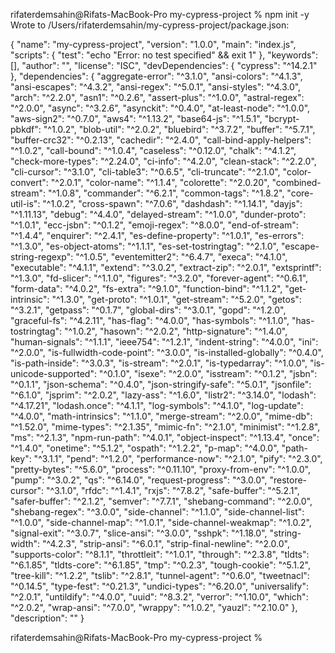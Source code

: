 rifaterdemsahin@Rifats-MacBook-Pro my-cypress-project % npm init -y
Wrote to /Users/rifaterdemsahin/my-cypress-project/package.json:

{
  "name": "my-cypress-project",
  "version": "1.0.0",
  "main": "index.js",
  "scripts": {
    "test": "echo \"Error: no test specified\" && exit 1"
  },
  "keywords": [],
  "author": "",
  "license": "ISC",
  "devDependencies": {
    "cypress": "^14.2.1"
  },
  "dependencies": {
    "aggregate-error": "^3.1.0",
    "ansi-colors": "^4.1.3",
    "ansi-escapes": "^4.3.2",
    "ansi-regex": "^5.0.1",
    "ansi-styles": "^4.3.0",
    "arch": "^2.2.0",
    "asn1": "^0.2.6",
    "assert-plus": "^1.0.0",
    "astral-regex": "^2.0.0",
    "async": "^3.2.6",
    "asynckit": "^0.4.0",
    "at-least-node": "^1.0.0",
    "aws-sign2": "^0.7.0",
    "aws4": "^1.13.2",
    "base64-js": "^1.5.1",
    "bcrypt-pbkdf": "^1.0.2",
    "blob-util": "^2.0.2",
    "bluebird": "^3.7.2",
    "buffer": "^5.7.1",
    "buffer-crc32": "^0.2.13",
    "cachedir": "^2.4.0",
    "call-bind-apply-helpers": "^1.0.2",
    "call-bound": "^1.0.4",
    "caseless": "^0.12.0",
    "chalk": "^4.1.2",
    "check-more-types": "^2.24.0",
    "ci-info": "^4.2.0",
    "clean-stack": "^2.2.0",
    "cli-cursor": "^3.1.0",
    "cli-table3": "^0.6.5",
    "cli-truncate": "^2.1.0",
    "color-convert": "^2.0.1",
    "color-name": "^1.1.4",
    "colorette": "^2.0.20",
    "combined-stream": "^1.0.8",
    "commander": "^6.2.1",
    "common-tags": "^1.8.2",
    "core-util-is": "^1.0.2",
    "cross-spawn": "^7.0.6",
    "dashdash": "^1.14.1",
    "dayjs": "^1.11.13",
    "debug": "^4.4.0",
    "delayed-stream": "^1.0.0",
    "dunder-proto": "^1.0.1",
    "ecc-jsbn": "^0.1.2",
    "emoji-regex": "^8.0.0",
    "end-of-stream": "^1.4.4",
    "enquirer": "^2.4.1",
    "es-define-property": "^1.0.1",
    "es-errors": "^1.3.0",
    "es-object-atoms": "^1.1.1",
    "es-set-tostringtag": "^2.1.0",
    "escape-string-regexp": "^1.0.5",
    "eventemitter2": "^6.4.7",
    "execa": "^4.1.0",
    "executable": "^4.1.1",
    "extend": "^3.0.2",
    "extract-zip": "^2.0.1",
    "extsprintf": "^1.3.0",
    "fd-slicer": "^1.1.0",
    "figures": "^3.2.0",
    "forever-agent": "^0.6.1",
    "form-data": "^4.0.2",
    "fs-extra": "^9.1.0",
    "function-bind": "^1.1.2",
    "get-intrinsic": "^1.3.0",
    "get-proto": "^1.0.1",
    "get-stream": "^5.2.0",
    "getos": "^3.2.1",
    "getpass": "^0.1.7",
    "global-dirs": "^3.0.1",
    "gopd": "^1.2.0",
    "graceful-fs": "^4.2.11",
    "has-flag": "^4.0.0",
    "has-symbols": "^1.1.0",
    "has-tostringtag": "^1.0.2",
    "hasown": "^2.0.2",
    "http-signature": "^1.4.0",
    "human-signals": "^1.1.1",
    "ieee754": "^1.2.1",
    "indent-string": "^4.0.0",
    "ini": "^2.0.0",
    "is-fullwidth-code-point": "^3.0.0",
    "is-installed-globally": "^0.4.0",
    "is-path-inside": "^3.0.3",
    "is-stream": "^2.0.1",
    "is-typedarray": "^1.0.0",
    "is-unicode-supported": "^0.1.0",
    "isexe": "^2.0.0",
    "isstream": "^0.1.2",
    "jsbn": "^0.1.1",
    "json-schema": "^0.4.0",
    "json-stringify-safe": "^5.0.1",
    "jsonfile": "^6.1.0",
    "jsprim": "^2.0.2",
    "lazy-ass": "^1.6.0",
    "listr2": "^3.14.0",
    "lodash": "^4.17.21",
    "lodash.once": "^4.1.1",
    "log-symbols": "^4.1.0",
    "log-update": "^4.0.0",
    "math-intrinsics": "^1.1.0",
    "merge-stream": "^2.0.0",
    "mime-db": "^1.52.0",
    "mime-types": "^2.1.35",
    "mimic-fn": "^2.1.0",
    "minimist": "^1.2.8",
    "ms": "^2.1.3",
    "npm-run-path": "^4.0.1",
    "object-inspect": "^1.13.4",
    "once": "^1.4.0",
    "onetime": "^5.1.2",
    "ospath": "^1.2.2",
    "p-map": "^4.0.0",
    "path-key": "^3.1.1",
    "pend": "^1.2.0",
    "performance-now": "^2.1.0",
    "pify": "^2.3.0",
    "pretty-bytes": "^5.6.0",
    "process": "^0.11.10",
    "proxy-from-env": "^1.0.0",
    "pump": "^3.0.2",
    "qs": "^6.14.0",
    "request-progress": "^3.0.0",
    "restore-cursor": "^3.1.0",
    "rfdc": "^1.4.1",
    "rxjs": "^7.8.2",
    "safe-buffer": "^5.2.1",
    "safer-buffer": "^2.1.2",
    "semver": "^7.7.1",
    "shebang-command": "^2.0.0",
    "shebang-regex": "^3.0.0",
    "side-channel": "^1.1.0",
    "side-channel-list": "^1.0.0",
    "side-channel-map": "^1.0.1",
    "side-channel-weakmap": "^1.0.2",
    "signal-exit": "^3.0.7",
    "slice-ansi": "^3.0.0",
    "sshpk": "^1.18.0",
    "string-width": "^4.2.3",
    "strip-ansi": "^6.0.1",
    "strip-final-newline": "^2.0.0",
    "supports-color": "^8.1.1",
    "throttleit": "^1.0.1",
    "through": "^2.3.8",
    "tldts": "^6.1.85",
    "tldts-core": "^6.1.85",
    "tmp": "^0.2.3",
    "tough-cookie": "^5.1.2",
    "tree-kill": "^1.2.2",
    "tslib": "^2.8.1",
    "tunnel-agent": "^0.6.0",
    "tweetnacl": "^0.14.5",
    "type-fest": "^0.21.3",
    "undici-types": "^6.20.0",
    "universalify": "^2.0.1",
    "untildify": "^4.0.0",
    "uuid": "^8.3.2",
    "verror": "^1.10.0",
    "which": "^2.0.2",
    "wrap-ansi": "^7.0.0",
    "wrappy": "^1.0.2",
    "yauzl": "^2.10.0"
  },
  "description": ""
}



rifaterdemsahin@Rifats-MacBook-Pro my-cypress-project % 
